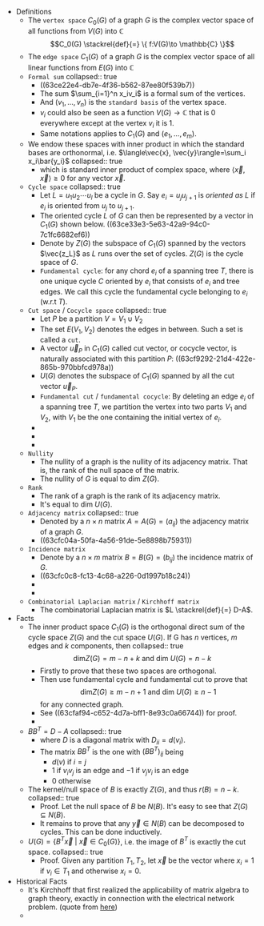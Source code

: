 - Definitions
	- The `vertex space` $C_0(G)$ of a graph $G$ is the complex vector space of all functions from $V(G)$ into $\mathbb{C}$
	  $$C_0(G) \stackrel{def}{=} \{ f:V(G)\to \mathbb{C} \}$$
	- The `edge space` $C_1(G)$ of a graph $G$ is the complex vector space of all linear functions from $E(G)$ into $\mathbb{C}$
	- `Formal sum`
	  collapsed:: true
		- ((63ce22e4-db7e-4f36-b562-87ee80f539b7))
		- The sum $\sum_{i=1}^n x_iv_i$ is a formal sum of the vertices.
		- And $(v_1, ..., v_n)$ is the `standard basis` of the vertex space.
		- $v_i$ could also be seen as a function $V(G)\to \mathbb{C}$ that is $0$ everywhere except at the vertex $v_i$ it is $1$.
		- Same notations applies to $C_1(G)$ and $(e_1, ..., e_m)$.
	- We endow these spaces with inner product in which the standard bases are orthonormal, i.e. $\langle\vec{x}, \vec{y}\rangle=\sum_i x_i\bar{y_i}$
	  collapsed:: true
		- which is standard inner product of complex space, where $\langle \vec{x}, \vec{x}\rangle \geq 0$ for any vector $\vec{x}$.
	- `Cycle space`
	  collapsed:: true
		- Let $L = u_1u_2\cdots u_l$ be a cycle in $G$. Say $e_i = u_ju_{j+1}$ is *oriented as* $L$ if $e_i$ is oriented from $u_j$ to $u_{j+1}$.
		- The oriented cycle $L$ of $G$ can then be represented by a vector in $C_1(G)$ shown below.
		  ((63ce33e3-5e63-42a9-94c0-7c1fc6682ef6))
		- Denote by $Z(G)$ the subspace of $C_1(G)$ spanned by the vectors $\vec{z_L}$ as $L$ runs over the set of cycles. $Z(G)$ is the cycle space of $G$.
		- `Fundamental cycle`: for any chord $e_i$ of a spanning tree $T$, there is one unique cycle $C$ oriented by $e_i$ that consists of $e_i$ and tree edges. We call this cycle the fundamental cycle belonging to $e_i$ (w.r.t $T$).
	- `Cut space` / `Cocycle space`
	  collapsed:: true
		- Let $P$ be a partition $V = V_1\cup V_2$
		- The set $E(V_1,V_2)$ denotes the edges in between. Such a set is called a `cut`.
		- A vector $\vec{u}_P$ in $C_1(G)$ called cut vector, or cocycle vector, is naturally associated with this partition $P$:
		  ((63cf9292-21d4-422e-865b-970bbfcd978a))
		- $U(G)$ denotes the subspace of $C_1(G)$ spanned by all the cut vector $\vec{u}_P$.
		- `Fundamental cut` / `fundamental cocycle`: By deleting an edge $e_i$ of a spanning tree $T$, we partition the vertex into two parts $V_1$ and $V_2$, with $V_1$ be the one containing the initial vertex of $e_i$.
		-
		-
		-
	- `Nullity`
		- The nullity of a graph is the nullity of its adjacency matrix. That is, the rank of the null space of the matrix.
		- The nullity of $G$ is equal to $\text{dim }Z(G)$.
	- `Rank`
		- The rank of a graph is the rank of its adjacency matrix.
		- It's equal to $\text{dim } U(G)$.
	- `Adjacency matrix`
	  collapsed:: true
		- Denoted by a $n\times n$ matrix $A=A(G)=(a_{ij})$ the adjacency matrix of a graph $G$.
		- ((63cfc04a-50fa-4a56-91de-5e8898b75931))
	- `Incidence matrix`
		- Denote by a $n\times m$ matrix $B=B(G)=(b_{ij})$ the incidence matrix of $G$.
		- ((63cfc0c8-fc13-4c68-a226-0d1997b18c24))
		-
		-
	- `Combinatorial Laplacian matrix` / `Kirchhoff matrix`
		- The combinatorial Laplacian matrix is $L \stackrel{def}{=} D-A$.
- Facts
	- The inner product space $C_1(G)$ is the orthogonal direct sum of the cycle space $Z(G)$ and the cut space $U(G)$. If G has $n$ vertices, $m$ edges and $k$ components, then
	  collapsed:: true
	  $$\text{dim} Z(G)=m-n+k\text{ and dim }U(G) = n - k$$
		- Firstly to prove that these two spaces are orthogonal.
		- Then use fundamental cycle and fundamental cut to prove that
		  $$\text{dim} Z(G)\geq m-n+1\text{ and dim }U(G) \geq n - 1$$
		  for any connected graph.
		- See ((63cfaf94-c652-4d7a-bff1-8e93c0a66744)) for proof.
		-
	- $BB^T = D - A$
	  collapsed:: true
		- where $D$ is a diagonal matrix with $D_{ii} = d(v_i)$.
		- The matrix $BB^T$ is the one with $(BB^T)_{ij}$ being
			- $d(v)$ if $i=j$
			- $1$ if $v_iv_j$ is an edge and $-1$ if $v_jv_i$ is an edge
			- $0$ otherwise
	- The kernel/null space of $B$ is exactly $Z(G)$, and thus $r(B) = n - k$.
	  collapsed:: true
		- Proof. Let the null space of $B$ be $N(B)$. It's easy to see that $Z(G)\subseteq N(B)$.
		- It remains to prove that any $\vec{y}\in N(B)$ can be decomposed to cycles. This can be done inductively.
	- $U(G) = \{ B^T\vec{x}\ |\ \vec{x}\in C_0(G) \}$, i.e. the image of $B^T$ is exactly the cut space.
	  collapsed:: true
		- Proof. Given any partition $T_1, T_2$, let $\vec{x}$ be the vector where $x_i=1$ if $v_i\in T_1$ and otherwise $x_i=0$.
- Historical Facts
	- It's Kirchhoff that first realized the applicability of matrix algebra to graph theory, exactly in connection with the electrical network problem. (quote from [here](((63d0e2d5-fed7-4c31-93e3-8a6695f44036))))
	-